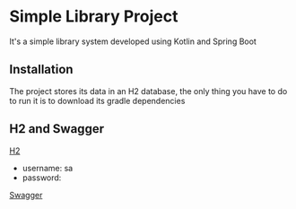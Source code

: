 # Simple Library Project

It's a simple library system developed using Kotlin and Spring Boot

## Installation

The project stores its data in an H2 database, the only thing you have to do to run it is to download its gradle dependencies

## H2 and Swagger
[H2](https://http://localhost:8080/h2/login.jsp)

- username: sa
- password:

[Swagger](http://localhost:8080/swagger-ui/index.html)
